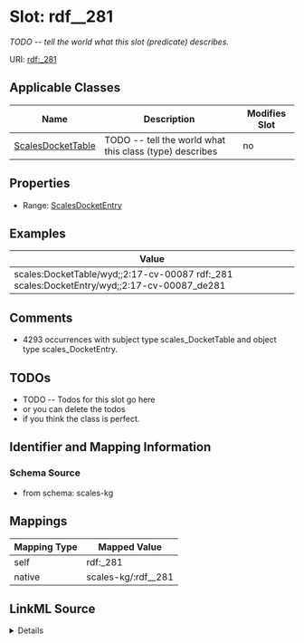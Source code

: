 

# Slot: rdf__281


_TODO -- tell the world what this slot (predicate) describes._





URI: [rdf:_281](http://www.w3.org/1999/02/22-rdf-syntax-ns#_281)



<!-- no inheritance hierarchy -->





## Applicable Classes

| Name | Description | Modifies Slot |
| --- | --- | --- |
| [ScalesDocketTable](../classes/ScalesDocketTable.md) | TODO -- tell the world what this class (type) describes |  no  |







## Properties

* Range: [ScalesDocketEntry](../classes/ScalesDocketEntry.md)






## Examples

| Value |
| --- |
| scales:DocketTable/wyd;;2:17-cv-00087 rdf:_281 scales:DocketEntry/wyd;;2:17-cv-00087_de281 |

## Comments

* 4293 occurrences with subject type scales_DocketTable and object type scales_DocketEntry.

## TODOs

* TODO -- Todos for this slot go here
* or you can delete the todos
* if you think the class is perfect.

## Identifier and Mapping Information







### Schema Source


* from schema: scales-kg




## Mappings

| Mapping Type | Mapped Value |
| ---  | ---  |
| self | rdf:_281 |
| native | scales-kg/:rdf__281 |




## LinkML Source

<details>
```yaml
name: rdf__281
description: TODO -- tell the world what this slot (predicate) describes.
todos:
- TODO -- Todos for this slot go here
- or you can delete the todos
- if you think the class is perfect.
comments:
- 4293 occurrences with subject type scales_DocketTable and object type scales_DocketEntry.
examples:
- value: scales:DocketTable/wyd;;2:17-cv-00087 rdf:_281 scales:DocketEntry/wyd;;2:17-cv-00087_de281
from_schema: scales-kg
rank: 1000
slot_uri: rdf:_281
alias: rdf__281
domain_of:
- scales_DocketTable
range: scales_DocketEntry

```
</details>